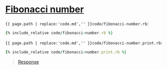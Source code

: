 # [Fibonacci number](code.zip)

`{{ page.path | replace:'code.md','' }}code/fibonacci-number.rb`:

```ruby
{% include_relative code/fibonacci-number.rb %}
```

`{{ page.path | replace:'code.md','' }}code/fibonacci-number.print.rb`:

```ruby
{% include_relative code/fibonacci-number.print.rb %}
```

> [Response](response/fibonacci-number.rb)
